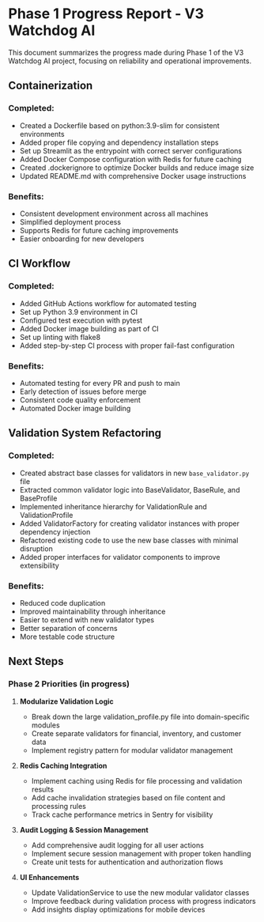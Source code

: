 # Phase 1 Progress Report - V3 Watchdog AI

This document summarizes the progress made during Phase 1 of the V3 Watchdog AI project, focusing on reliability and operational improvements.

## Containerization

### Completed:
- Created a Dockerfile based on python:3.9-slim for consistent environments
- Added proper file copying and dependency installation steps
- Set up Streamlit as the entrypoint with correct server configurations
- Added Docker Compose configuration with Redis for future caching
- Created .dockerignore to optimize Docker builds and reduce image size
- Updated README.md with comprehensive Docker usage instructions

### Benefits:
- Consistent development environment across all machines
- Simplified deployment process
- Supports Redis for future caching improvements
- Easier onboarding for new developers

## CI Workflow

### Completed:
- Added GitHub Actions workflow for automated testing
- Set up Python 3.9 environment in CI
- Configured test execution with pytest
- Added Docker image building as part of CI
- Set up linting with flake8
- Added step-by-step CI process with proper fail-fast configuration

### Benefits:
- Automated testing for every PR and push to main
- Early detection of issues before merge
- Consistent code quality enforcement
- Automated Docker image building

## Validation System Refactoring

### Completed:
- Created abstract base classes for validators in new `base_validator.py` file
- Extracted common validator logic into BaseValidator, BaseRule, and BaseProfile
- Implemented inheritance hierarchy for ValidationRule and ValidationProfile
- Added ValidatorFactory for creating validator instances with proper dependency injection
- Refactored existing code to use the new base classes with minimal disruption
- Added proper interfaces for validator components to improve extensibility

### Benefits:
- Reduced code duplication
- Improved maintainability through inheritance
- Easier to extend with new validator types
- Better separation of concerns
- More testable code structure

## Next Steps

### Phase 2 Priorities (in progress)

1. **Modularize Validation Logic**
   - Break down the large validation_profile.py file into domain-specific modules
   - Create separate validators for financial, inventory, and customer data
   - Implement registry pattern for modular validator management

2. **Redis Caching Integration**
   - Implement caching using Redis for file processing and validation results
   - Add cache invalidation strategies based on file content and processing rules
   - Track cache performance metrics in Sentry for visibility

3. **Audit Logging & Session Management**
   - Add comprehensive audit logging for all user actions
   - Implement secure session management with proper token handling
   - Create unit tests for authentication and authorization flows

4. **UI Enhancements**
   - Update ValidationService to use the new modular validator classes
   - Improve feedback during validation process with progress indicators
   - Add insights display optimizations for mobile devices